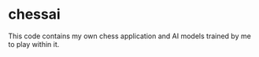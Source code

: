 # chessai
This code contains my own chess application and AI models trained by me to play within it.
